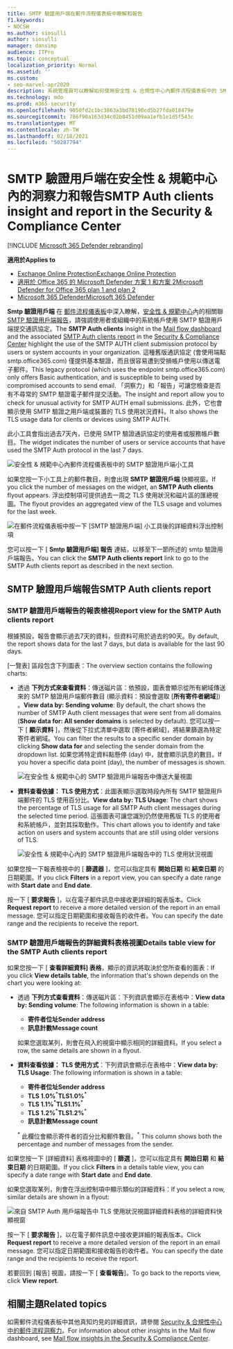 ```yaml
---
title: SMTP 驗證用戶端在郵件流程儀表板中瞭解和報告
f1.keywords:
- NOCSH
ms.author: siosulli
author: siosulli
manager: dansimp
audience: ITPro
ms.topic: conceptual
localization_priority: Normal
ms.assetid: ''
ms.custom:
- seo-marvel-apr2020
description: 系統管理員可以瞭解如何使用安全性 & 合規性中心內郵件流程儀表板中的 SMTP 驗證瞭解和報告，以監視其組織中使用已驗證 SMTP (SMTP 驗證) 傳送電子郵件的電子郵件寄件者。
ms.technology: mdo
ms.prod: m365-security
ms.openlocfilehash: 9050fd2c1bc3863a3bd78190cd5b27fda018479e
ms.sourcegitcommit: 786f90a163d34c02b8451d09aa1efb1e1d5f543c
ms.translationtype: MT
ms.contentlocale: zh-TW
ms.lasthandoff: 02/18/2021
ms.locfileid: "50287794"
---
```

# <a name="smtp-auth-clients-insight-and-report-in-the-security--compliance-center"></a><span data-ttu-id="58220-103">SMTP 驗證用戶端在安全性 & 規範中心內的洞察力和報告</span><span class="sxs-lookup"><span data-stu-id="58220-103">SMTP Auth clients insight and report in the Security & Compliance Center</span></span>

[!INCLUDE [Microsoft 365 Defender rebranding](../includes/microsoft-defender-for-office.md)]

<span data-ttu-id="58220-104">**適用於**</span><span class="sxs-lookup"><span data-stu-id="58220-104">**Applies to**</span></span>
- [<span data-ttu-id="58220-105">Exchange Online Protection</span><span class="sxs-lookup"><span data-stu-id="58220-105">Exchange Online Protection</span></span>](exchange-online-protection-overview.md)
- [<span data-ttu-id="58220-106">適用於 Office 365 的 Microsoft Defender 方案 1 和方案 2</span><span class="sxs-lookup"><span data-stu-id="58220-106">Microsoft Defender for Office 365 plan 1 and plan 2</span></span>](office-365-atp.md)
- [<span data-ttu-id="58220-107">Microsoft 365 Defender</span><span class="sxs-lookup"><span data-stu-id="58220-107">Microsoft 365 Defender</span></span>](../mtp/microsoft-threat-protection.md)

<span data-ttu-id="58220-108">**Smtp 驗證用戶端** 在 [郵件流程儀表板](mail-flow-insights-v2.md)中深入瞭解，[安全性 & 規範中心](https://protection.office.com)內的相關聯 [SMTP 驗證用戶端報告](#smtp-auth-clients-report)，請強調使用者或組織中的系統帳戶使用 SMTP 驗證用戶端提交通訊協定。</span><span class="sxs-lookup"><span data-stu-id="58220-108">The **SMTP Auth clients** insight in the [Mail flow dashboard](mail-flow-insights-v2.md) and the associated [SMTP Auth clients report](#smtp-auth-clients-report) in the [Security & Compliance Center](https://protection.office.com) highlight the use of the SMTP AUTH client submission protocol by users or system accounts in your organization.</span></span> <span data-ttu-id="58220-109">這種舊版通訊協定 (會使用端點 smtp.office365.com) 僅提供基本驗證，而且很容易遭到受損帳戶使用以傳送電子郵件。</span><span class="sxs-lookup"><span data-stu-id="58220-109">This legacy protocol (which uses the endpoint smtp.office365.com) only offers Basic authentication, and is susceptible to being used by compromised accounts to send email.</span></span> <span data-ttu-id="58220-110">「洞察力」和「報告」可讓您檢查是否有不尋常的 SMTP 驗證電子郵件提交活動。</span><span class="sxs-lookup"><span data-stu-id="58220-110">The insight and report allow you to check for unusual activity for SMTP AUTH email submissions.</span></span> <span data-ttu-id="58220-111">此外，它也會顯示使用 SMTP 驗證之用戶端或裝置的 TLS 使用狀況資料。</span><span class="sxs-lookup"><span data-stu-id="58220-111">It also shows the TLS usage data for clients or devices using SMTP AUTH.</span></span>

<span data-ttu-id="58220-112">此小工具會指出過去7天內，已使用 SMTP 驗證通訊協定的使用者或服務帳戶數目。</span><span class="sxs-lookup"><span data-stu-id="58220-112">The widget indicates the number of users or service accounts that have used the SMTP Auth protocol in the last 7 days.</span></span>

![安全性 & 規範中心內郵件流程儀表板中的 SMTP 驗證用戶端小工具](../../media/mfi-smtp-auth-clients-report-widget.png)

<span data-ttu-id="58220-114">如果您按一下小工具上的郵件數目，則會出現 **SMTP 驗證用戶端** 快顯視窗。</span><span class="sxs-lookup"><span data-stu-id="58220-114">If you click the number of messages on the widget, an **SMTP Auth clients** flyout appears.</span></span> <span data-ttu-id="58220-115">浮出控制項可提供過去一周之 TLS 使用狀況和磁片區的匯總視圖。</span><span class="sxs-lookup"><span data-stu-id="58220-115">The flyout provides an aggregated view of the TLS usage and volumes for the last week.</span></span>

![在郵件流程儀表板中按一下 [SMTP 驗證用戶端] 小工具後的詳細資料浮出控制項](../../media/mfi-smtp-auth-clients-report-details.png)

<span data-ttu-id="58220-117">您可以按一下 [ **Smtp 驗證用戶端] 報告** 連結，以移至下一節所述的 smtp 驗證用戶端報告。</span><span class="sxs-lookup"><span data-stu-id="58220-117">You can click the **SMTP Auth clients report** link to go to the SMTP Auth clients report as described in the next section.</span></span>

## <a name="smtp-auth-clients-report"></a><span data-ttu-id="58220-118">SMTP 驗證用戶端報告</span><span class="sxs-lookup"><span data-stu-id="58220-118">SMTP Auth clients report</span></span>

### <a name="report-view-for-the-smtp-auth-clients-report"></a><span data-ttu-id="58220-119">SMTP 驗證用戶端報告的報表檢視</span><span class="sxs-lookup"><span data-stu-id="58220-119">Report view for the SMTP Auth clients report</span></span>

<span data-ttu-id="58220-120">根據預設，報告會顯示過去7天的資料，但資料可用於過去的90天。</span><span class="sxs-lookup"><span data-stu-id="58220-120">By default, the report shows data for the last 7 days, but data is available for the last 90 days.</span></span>

<span data-ttu-id="58220-121">[一覽表] 區段包含下列圖表：</span><span class="sxs-lookup"><span data-stu-id="58220-121">The overview section contains the following charts:</span></span>

- <span data-ttu-id="58220-122">透過 **下列方式來查看資料**：傳送磁片區：依預設，圖表會顯示從所有網域傳送來的 SMTP 驗證用戶端郵件數目 (顯示資料：預設會選取 [**所有寄件者網域**]) 。</span><span class="sxs-lookup"><span data-stu-id="58220-122">**View data by: Sending volume**: By default, the chart shows the number of SMTP Auth client messages that were sent from all domains (**Show data for: All sender domains** is selected by default).</span></span> <span data-ttu-id="58220-123">您可以按一下 [ **顯示資料** ]，然後從下拉式清單中選取 [寄件者網域]，將結果篩選為特定寄件者網域。</span><span class="sxs-lookup"><span data-stu-id="58220-123">You can filter the results to a specific sender domain by clicking **Show data for** and selecting the sender domain from the dropdown list.</span></span> <span data-ttu-id="58220-124">如果您將特定資料點懸停 (day) 中，就會顯示訊息的數目。</span><span class="sxs-lookup"><span data-stu-id="58220-124">If you hover a specific data point (day), the number of messages is shown.</span></span>

  ![在安全性 & 規範中心的 SMTP 驗證用戶端報告中傳送大量視圖](../../media/mfi-smtp-auth-clients-report-sending-volume-view.png)

- <span data-ttu-id="58220-126">**資料查看依據： TLS 使用方式**：此圖表顯示選取時段內所有 SMTP 驗證用戶端郵件的 TLS 使用百分比。</span><span class="sxs-lookup"><span data-stu-id="58220-126">**View data by: TLS Usage**: The chart shows the percentage of TLS usage for all SMTP Auth client messages during the selected time period.</span></span> <span data-ttu-id="58220-127">這張圖表可讓您識別仍然使用舊版 TLS 的使用者和系統帳戶，並對其採取動作。</span><span class="sxs-lookup"><span data-stu-id="58220-127">This chart allows you to identify and take action on users and system accounts that are still using older versions of TLS.</span></span>

  ![安全性 & 規範中心內的 SMTP 驗證用戶端報告中的 TLS 使用狀況視圖](../../media/mfi-smtp-auth-clients-report-tls-usage-view.png)

<span data-ttu-id="58220-129">如果您按一下報表檢視中的 [ **篩選器** ]，您可以指定具有 **開始日期** 和 **結束日期** 的日期範圍。</span><span class="sxs-lookup"><span data-stu-id="58220-129">If you click **Filters** in a report view, you can specify a date range with **Start date** and **End date**.</span></span>

<span data-ttu-id="58220-130">按一下 [ **要求報告** ]，以在電子郵件訊息中接收更詳細的報表版本。</span><span class="sxs-lookup"><span data-stu-id="58220-130">Click **Request report** to receive a more detailed version of the report in an email message.</span></span> <span data-ttu-id="58220-131">您可以指定日期範圍和接收報告的收件者。</span><span class="sxs-lookup"><span data-stu-id="58220-131">You can specify the date range and the recipients to receive the report.</span></span>

### <a name="details-table-view-for-the-smtp-auth-clients-report"></a><span data-ttu-id="58220-132">SMTP 驗證用戶端報告的詳細資料表格視圖</span><span class="sxs-lookup"><span data-stu-id="58220-132">Details table view for the SMTP Auth clients report</span></span>

<span data-ttu-id="58220-133">如果您按一下 [ **查看詳細資料] 表格**，顯示的資訊將取決於您所查看的圖表：</span><span class="sxs-lookup"><span data-stu-id="58220-133">If you click **View details table**, the information that's shown depends on the chart you were looking at:</span></span>

- <span data-ttu-id="58220-134">透過 **下列方式查看資料**：傳送磁片區：下列資訊會顯示在表格中：</span><span class="sxs-lookup"><span data-stu-id="58220-134">**View data by: Sending volume**: The following information is shown in a table:</span></span>

  - <span data-ttu-id="58220-135">**寄件者位址**</span><span class="sxs-lookup"><span data-stu-id="58220-135">**Sender address**</span></span>
  - <span data-ttu-id="58220-136">**訊息計數**</span><span class="sxs-lookup"><span data-stu-id="58220-136">**Message count**</span></span>

  <span data-ttu-id="58220-137">如果您選取某列，則會在飛入的視窗中顯示相同的詳細資料。</span><span class="sxs-lookup"><span data-stu-id="58220-137">If you select a row, the same details are shown in a flyout.</span></span>

- <span data-ttu-id="58220-138">**資料查看依據： TLS 使用方式**：下列資訊會顯示在表格中：</span><span class="sxs-lookup"><span data-stu-id="58220-138">**View data by: TLS Usage**: The following information is shown in a table:</span></span>

  - <span data-ttu-id="58220-139">**寄件者位址**</span><span class="sxs-lookup"><span data-stu-id="58220-139">**Sender address**</span></span>
  - <span data-ttu-id="58220-140">**TLS 1.0%**<sup>\*</sup></span><span class="sxs-lookup"><span data-stu-id="58220-140">**TLS1.0%**<sup>\*</sup></span></span>
  - <span data-ttu-id="58220-141">**TLS 1.1%**<sup>\*</sup></span><span class="sxs-lookup"><span data-stu-id="58220-141">**TLS1.1%**<sup>\*</sup></span></span>
  - <span data-ttu-id="58220-142">**TLS 1.2%**<sup>\*</sup></span><span class="sxs-lookup"><span data-stu-id="58220-142">**TLS1.2%**<sup>\*</sup></span></span>
  - <span data-ttu-id="58220-143">**訊息計數**</span><span class="sxs-lookup"><span data-stu-id="58220-143">**Message count**</span></span>

  <span data-ttu-id="58220-144"><sup>\*</sup> 此欄位會顯示寄件者的百分比和郵件數目。</span><span class="sxs-lookup"><span data-stu-id="58220-144"><sup>\*</sup> This column shows both the percentage and number of messages from the sender.</span></span>

<span data-ttu-id="58220-145">如果您按一下 [詳細資料] 表格視圖中的 [ **篩選** ]，您可以指定具有 **開始日期** 和 **結束日期** 的日期範圍。</span><span class="sxs-lookup"><span data-stu-id="58220-145">If you click **Filters** in a details table view, you can specify a date range with **Start date** and **End date**.</span></span>

<span data-ttu-id="58220-146">如果您選取某列，則會在浮出控制項中顯示類似的詳細資料：</span><span class="sxs-lookup"><span data-stu-id="58220-146">If you select a row, similar details are shown in a flyout:</span></span>

![來自 SMTP Auth 用戶端報告中 TLS 使用狀況視圖詳細資料表格的詳細資料快顯視窗](../../media/mfi-smtp-auth-clients-report-tls-usage-view-view-details-table-details.png)

<span data-ttu-id="58220-148">按一下 [ **要求報告** ]，以在電子郵件訊息中接收更詳細的報表版本。</span><span class="sxs-lookup"><span data-stu-id="58220-148">Click **Request report** to receive a more detailed version of the report in an email message.</span></span> <span data-ttu-id="58220-149">您可以指定日期範圍和接收報告的收件者。</span><span class="sxs-lookup"><span data-stu-id="58220-149">You can specify the date range and the recipients to receive the report.</span></span>

<span data-ttu-id="58220-150">若要回到 [報告] 視圖，請按一下 [ **查看報告**]。</span><span class="sxs-lookup"><span data-stu-id="58220-150">To go back to the reports view, click **View report**.</span></span>

## <a name="related-topics"></a><span data-ttu-id="58220-151">相關主題</span><span class="sxs-lookup"><span data-stu-id="58220-151">Related topics</span></span>

<span data-ttu-id="58220-152">如需郵件流程儀表板中其他真知灼見的詳細資訊，請參閱 [Security & 合規性中心中的郵件流程洞察力](mail-flow-insights-v2.md)。</span><span class="sxs-lookup"><span data-stu-id="58220-152">For information about other insights in the Mail flow dashboard, see [Mail flow insights in the Security & Compliance Center](mail-flow-insights-v2.md).</span></span>
